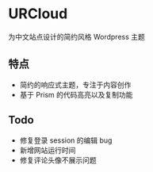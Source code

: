 # URCloud

为中文站点设计的简约风格 Wordpress 主题

## 特点

- 简约的响应式主题，专注于内容创作
- 基于 Prism 的代码高亮以及复制功能

## Todo

- 修复登录 session 的编辑 bug
- 新增网站运行时间
- 修复评论头像不展示问题
